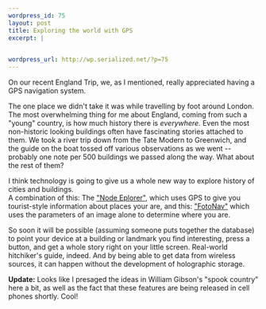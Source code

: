 ```yaml
--- 
wordpress_id: 75
layout: post
title: Exploring the world with GPS
excerpt: |
  

wordpress_url: http://wp.serialized.net/?p=75
---
```

<p>On our recent England Trip, we, as I mentioned, really appreciated having a <span class="caps">GPS </span>navigation system.</p>

<p>The one place we didn&#39;t take it was while travelling by foot around London. The most overwhelming thing for me about England, coming from such a "young" country, is how much history there is <i>everywhere.</i> Even the most non-historic looking buildings often have fascinating stories attached to them. We took a river trip down from the Tate Modern to Greenwich, and the guide on the boat tossed off various observations as we went -- probably one note per 500 buildings we passed along the way. What about the rest of them?</p>

<p>I think technology is going to give us a whole new way to explore history of cities and buildings.<br />
A combination of this: The <a href="http://www.engadget.com/entry/1234000013052686/">"Node Eplorer"</a>, which uses <span class="caps">GPS </span>to give you tourist-style information about places your are, and this: <a href="http://www.msmobiles.com/o/news/00162.html">"FotoNav"</a> which uses the parameters of an image alone to determine where you are.</p>

<p>So soon it will be possible (assuming someone puts together the database) to point your device at a building or landmark you find interesting, press a button, and get a whole story right on your little screen. Real-world hitchiker&#39;s guide, indeed. And by being able to get data from wireless sources, it can happen without the development of holographic storage.</p>

<b>Update:</b> Looks like I presaged the ideas in William Gibson's "spook country" here a bit, as well as the fact that these features are being released in cell phones shortly. Cool!
